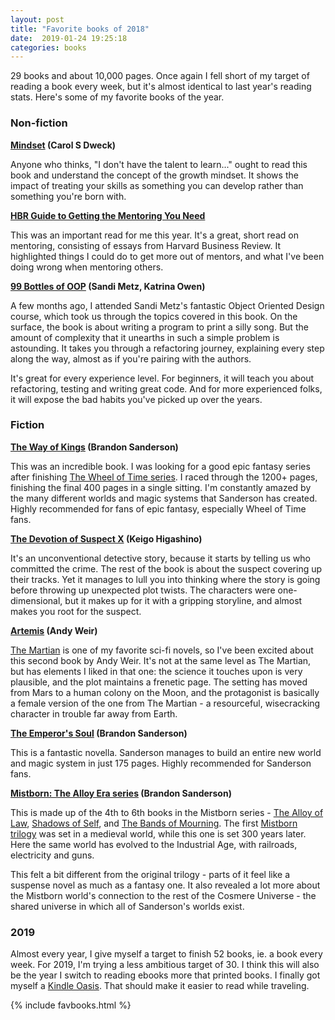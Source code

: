 ```yaml
---
layout: post
title: "Favorite books of 2018"
date:  2019-01-24 19:25:18
categories: books
---
```


29 books and about 10,000 pages.
Once again
I fell short of my target
of reading a book every week,
but it's almost identical to
last year's reading stats.
Here's some of my favorite books of the year.

### Non-fiction

**[Mindset](https://amzn.to/2WbaZJg) (Carol S Dweck)**

Anyone who thinks,
"I don't have the talent to learn..."
ought to read this book
and understand the concept of the growth mindset.
It shows the impact
of treating your skills
as something you can develop
rather than something you're born with.

**[HBR Guide to Getting the Mentoring You Need](https://amzn.to/2Wg4IMf)**

This was an important read for me this year.
It's a great, short read on mentoring,
consisting of essays
from Harvard Business Review.
It highlighted things I could do
to get more out of mentors,
and
what I've been doing wrong
when mentoring others.

**[99 Bottles of OOP](https://www.sandimetz.com/99bottles/)
(Sandi Metz, Katrina Owen)**

A few months ago,
I attended
Sandi Metz's fantastic Object Oriented Design course,
which took us through
the topics covered in this book.
On the surface,
the book is about writing a program
to print a silly song.
But the amount of complexity
that it unearths in such a simple problem
is astounding.
It takes you through a refactoring journey,
explaining every step along the way,
almost as if you're pairing with the authors.

It's great for every experience level.
For beginners,
it will teach you about refactoring,
testing
and writing great code.
And for more experienced folks,
it will expose the bad habits
you've picked up over the years.

### Fiction

**[The Way of Kings](https://amzn.to/2DvfI0Z)
(Brandon Sanderson)**

This was an incredible book.
I was looking for a good epic fantasy series
after finishing
[The Wheel of Time series](https://amzn.to/2S3xEYO).
I raced through the 1200+ pages,
finishing the final 400 pages
in a single sitting.
I'm constantly amazed by
the many different worlds and magic systems
that Sanderson has created.
Highly recommended for fans of epic fantasy,
especially Wheel of Time fans.

**[The Devotion of Suspect X](https://amzn.to/2MqHEWT)
(Keigo Higashino)**

It's an unconventional detective story,
because it starts by telling us
who committed the crime.
The rest of the book is about
the suspect covering up their tracks.
Yet it manages to lull you
into thinking where the story is going
before throwing up unexpected plot twists.
The characters were one-dimensional,
but it makes up for it
with a gripping storyline,
and almost makes you root for the suspect.

**[Artemis](https://amzn.to/2WeeGhn)
(Andy Weir)**

[The Martian](https://amzn.to/2FUPWVL)
is one of my favorite sci-fi novels,
so I've been excited about this second book by Andy Weir.
It's not at the same level as The Martian,
but has elements I liked in that one:
the science it touches upon is very plausible,
and the plot maintains a frenetic page.
The setting has moved from Mars
to a human colony on the Moon,
and the protagonist is basically
a female version of the one from The Martian -
a resourceful, wisecracking character
in trouble far away from Earth.

**[The Emperor's Soul](https://amzn.to/2UcMOYW)
(Brandon Sanderson)**

This is a fantastic novella.
Sanderson manages to
build an entire new world and magic system
in just 175 pages.
Highly recommended for Sanderson fans.

**[Mistborn: The Alloy Era series](https://amzn.to/2Tb4Omz)
(Brandon Sanderson)**

This is made up of
the 4th to 6th books
in the Mistborn series -
[The Alloy of Law](https://amzn.to/2Tb4Omz),
[Shadows of Self](https://amzn.to/2MuLTAs),
and
[The Bands of Mourning](https://amzn.to/2RIv0Z8).
The first
[Mistborn trilogy](https://amzn.to/2S1zqd3)
was set in a medieval world,
while this one is set 300 years later.
Here the same world has evolved
to the Industrial Age,
with railroads, electricity and guns.

This felt a bit different
from the original trilogy -
parts of it feel like a suspense novel
as much as a fantasy one.
It also revealed a lot more
about the Mistborn world's connection
to the rest of the Cosmere Universe -
the shared universe
in which all of Sanderson's worlds exist.

### 2019

Almost every year,
I give myself a target
to finish 52 books,
ie. a book every week.
For 2019,
I'm trying a less ambitious
target of 30.
I think
this will also be the year
I switch to reading ebooks
more that printed books.
I finally got myself
a [Kindle Oasis](https://amzn.to/2TfSjX7).
That should make it easier
to read while traveling.

{% include favbooks.html %}
